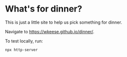 # What's for dinner?

This is just a little site to help us pick something for dinner.

Navigate to https://wkeese.github.io/dinner/.

To test locally, run:

```
npx http-server
```
